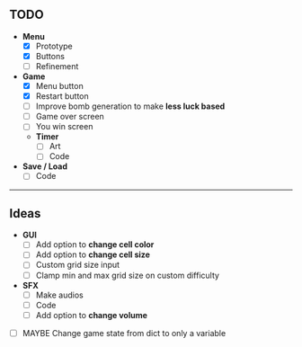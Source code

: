 ## TODO

-  **Menu**  
     - [x] Prototype
     - [x] Buttons  
     - [ ] Refinement
-  **Game**  
     - [x] Menu button
     - [x] Restart button
     - [ ] Improve bomb generation to make **less luck based**
     - [ ] Game over screen
     - [ ] You win screen
     - **Timer**  
       - [ ] Art  
       - [ ] Code
-  **Save / Load**  
     - [ ] Code

---

## Ideas

- **GUI**
    - [ ] Add option to **change cell color**
    - [ ] Add option to **change cell size**
    - [ ] Custom grid size input
    - [ ] Clamp min and max grid size on custom difficulty
- **SFX**
    - [ ] Make audios
    - [ ] Code
    - [ ] Add option to **change volume**
- [ ] MAYBE Change game state from dict to only a variable